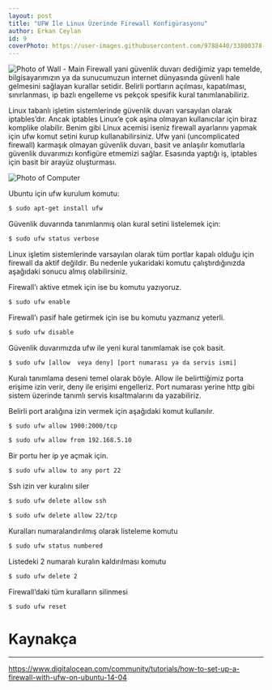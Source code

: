 ```yaml
---
layout: post
title: "UFW İle Linux Üzerinde Firewall Konfigürasyonu"
author: Erkan Ceylan
id: 9
coverPhoto: https://user-images.githubusercontent.com/9788440/33800378-1c5b100e-dd3f-11e7-823a-d57838496c2f.jpg 
---
```

![Photo of Wall - Main](https://user-images.githubusercontent.com/9788440/33800378-1c5b100e-dd3f-11e7-823a-d57838496c2f.jpg)
Firewall yani güvenlik duvarı dediğimiz yapı temelde, bilgisayarımızın ya da sunucumuzun internet dünyasında güvenli hale 
gelmesini sağlayan kurallar setidir. Belirli portların açılması, kapatılması, sınırlanması, ip bazlı engelleme vs pekçok
spesifik kural tanımlanabiliriz.

Linux tabanlı işletim sistemlerinde güvenlik duvarı varsayılan olarak iptables’dır. Ancak iptables Linux’e çok aşina olmayan 
kullanıcılar için biraz komplike olabilir. Benim gibi Linux acemisi iseniz firewall ayarlarını yapmak için ufw komut setini 
kurup kullanabilirsiniz. Ufw yani (uncomplicated firewall) karmaşık olmayan güvenlik duvarı, basit ve anlaşılır komutlarla 
güvenlik duvarımızı konfigüre etmemizi sağlar. Esasında yaptığı iş, iptables için basit bir arayüz oluşturması.

![Photo of Computer](https://user-images.githubusercontent.com/9788440/33800403-7725f3b4-dd3f-11e7-921b-eae5b09348f9.jpeg)

Ubuntu için ufw kurulum komutu:

```bash
$ sudo apt-get install ufw
```
Güvenlik duvarında tanımlanmış olan kural setini listelemek için:

```bash
$ sudo ufw status verbose
```
Linux işletim sistemlerinde varsayılan olarak tüm portlar kapalı olduğu için firewall da aktif değildir. Bu nedenle yukaridaki komutu çalıştırdığınızda aşağıdaki sonucu almış olabilirsiniz.

Firewall’ı aktive etmek için ise bu komutu yazıyoruz.

```bash
$ sudo ufw enable
```
Firewall’ı pasif hale getirmek için ise bu komutu yazmanız yeterli.

```bash
$ sudo ufw disable
```
Güvenlik duvarımızda ufw ile yeni kural tanımlamak ise çok basit. 

```bash
$ sudo ufw [allow  veya deny] [port numarası ya da servis ismi]
```
Kuralı tanımlama deseni temel olarak böyle. Allow ile belirttiğimiz porta erişime izin verir, deny ile erişimi engelleriz. Port numarası yerine http gibi sistem üzerinde tanımlı servis kısaltmalarını da yazabiliriz.

Belirli port aralığına izin vermek için aşağıdaki komut kullanılır.

```bash
$ sudo ufw allow 1900:2000/tcp
```

```bash
$ sudo ufw allow from 192.168.5.10
```
Bir portu her ip ye açmak için.

```bash
$ sudo ufw allow to any port 22
```
Ssh izin ver kuralını siler

```bash
$ sudo ufw delete allow ssh
```

```bash
$ sudo ufw delete allow 22/tcp
```


Kuralları numaralandırılmış olarak listeleme komutu

```bash
$ sudo ufw status numbered
```
Listedeki 2 numaralı kuralın kaldırılması komutu

```bash
$ sudo ufw delete 2
```
Firewall’daki tüm kuralların silinmesi

```bash
$ sudo ufw reset
```

# Kaynakça
-----
https://www.digitalocean.com/community/tutorials/how-to-set-up-a-firewall-with-ufw-on-ubuntu-14-04
